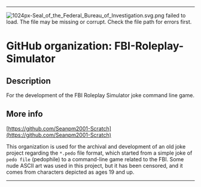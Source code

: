 
***

![1024px-Seal_of_the_Federal_Bureau_of_Investigation.svg.png failed to load. The file may be missing or corrupt. Check the file path for errors first.](/AdditionalInfo/1/FBI-Roleplay-Simulator)

# GitHub organization: FBI-Roleplay-Simulator

## Description

For the development of the FBI Roleplay Simulator joke command line game.

## More info

[https://github.com/Seanpm2001-Scratch](https://github.com/Seanpm2001-Scratch)

This organization is used for the archival and development of an old joke project regarding the `*.pedo` file format, which started from a simple joke of `pedo file` (pedophile) to a command-line game related to the FBI. Some nude ASCII art was used in this project, but it has been censored, and it comes from characters  depicted as ages 19 and up.

***
